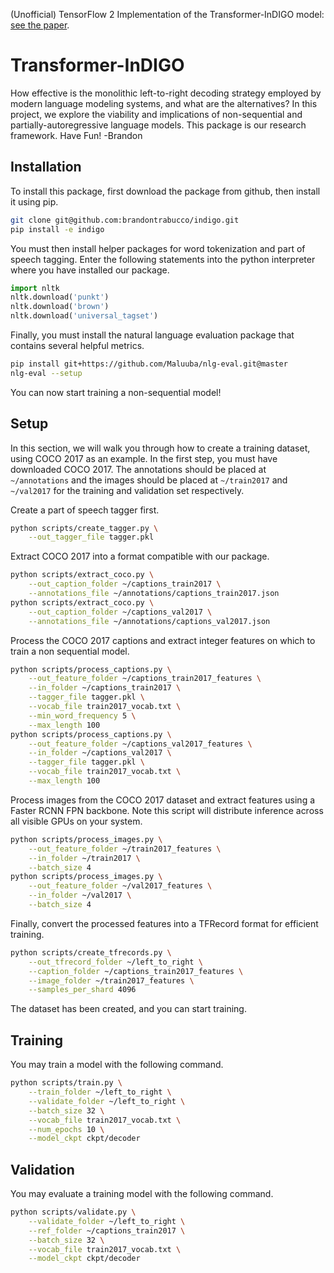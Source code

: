 (Unofficial) TensorFlow 2 Implementation of the Transformer-InDIGO model: [see the paper](https://arxiv.org/abs/1905.12790).

# Transformer-InDIGO

How effective is the monolithic left-to-right decoding strategy employed by modern language modeling systems, and what are the alternatives? In this project, we explore the viability and implications of non-sequential and partially-autoregressive language models. This package is our research framework. Have Fun! -Brandon

## Installation

To install this package, first download the package from github, then install it using pip.

```bash
git clone git@github.com:brandontrabucco/indigo.git
pip install -e indigo
```

You must then install helper packages for word tokenization and part of speech tagging. Enter the following statements into the python interpreter where you have installed our package.

```python
import nltk
nltk.download('punkt')
nltk.download('brown')
nltk.download('universal_tagset')
```

Finally, you must install the natural language evaluation package that contains several helpful metrics.

```bash
pip install git+https://github.com/Maluuba/nlg-eval.git@master
nlg-eval --setup
```

You can now start training a non-sequential model!

## Setup

In this section, we will walk you through how to create a training dataset, using COCO 2017 as an example. In the first step, you must have downloaded COCO 2017. The annotations should be placed at `~/annotations` and the images should be placed at `~/train2017` and `~/val2017` for the training and validation set respectively.

Create a part of speech tagger first.

```bash
python scripts/create_tagger.py \
    --out_tagger_file tagger.pkl
```

Extract COCO 2017 into a format compatible with our package.

```bash
python scripts/extract_coco.py \
    --out_caption_folder ~/captions_train2017 \
    --annotations_file ~/annotations/captions_train2017.json
python scripts/extract_coco.py \
    --out_caption_folder ~/captions_val2017 \
    --annotations_file ~/annotations/captions_val2017.json
```

Process the COCO 2017 captions and extract integer features on which to train a non sequential model.

```bash
python scripts/process_captions.py \
    --out_feature_folder ~/captions_train2017_features \
    --in_folder ~/captions_train2017 \
    --tagger_file tagger.pkl \
    --vocab_file train2017_vocab.txt \
    --min_word_frequency 5 \
    --max_length 100
python scripts/process_captions.py \
    --out_feature_folder ~/captions_val2017_features \
    --in_folder ~/captions_val2017 \
    --tagger_file tagger.pkl \
    --vocab_file train2017_vocab.txt \
    --max_length 100
```

Process images from the COCO 2017 dataset and extract features using a Faster RCNN FPN backbone. Note this script will distribute inference across all visible GPUs on your system.

```bash
python scripts/process_images.py \
    --out_feature_folder ~/train2017_features \
    --in_folder ~/train2017 \
    --batch_size 4
python scripts/process_images.py \
    --out_feature_folder ~/val2017_features \
    --in_folder ~/val2017 \
    --batch_size 4
```

Finally, convert the processed features into a TFRecord format for efficient training.

```bash
python scripts/create_tfrecords.py \
    --out_tfrecord_folder ~/left_to_right \
    --caption_folder ~/captions_train2017_features \
    --image_folder ~/train2017_features \
    --samples_per_shard 4096
```

The dataset has been created, and you can start training.

## Training

You may train a model with the following command.

```bash
python scripts/train.py \
    --train_folder ~/left_to_right \
    --validate_folder ~/left_to_right \
    --batch_size 32 \
    --vocab_file train2017_vocab.txt \
    --num_epochs 10 \
    --model_ckpt ckpt/decoder
```

## Validation

You may evaluate a training model with the following command.

```bash
python scripts/validate.py \
    --validate_folder ~/left_to_right \
    --ref_folder ~/captions_train2017 \
    --batch_size 32 \
    --vocab_file train2017_vocab.txt \
    --model_ckpt ckpt/decoder
```
